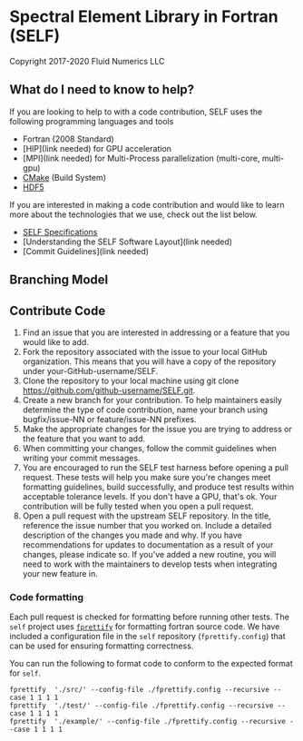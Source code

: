 # Spectral Element Library in Fortran (SELF)
Copyright 2017-2020 Fluid Numerics LLC

## What do I need to know to help?
If you are looking to help to with a code contribution, SELF uses the following programming languages and tools
* Fortran (2008 Standard)
* [HIP](link needed) for GPU acceleration
* [MPI](link needed) for Multi-Process parallelization (multi-core, multi-gpu)
* [CMake](https://cmake.org) (Build System)
* [HDF5](https://www.hdfgroup.org/solutions/hdf5/)

If you are interested in making a code contribution and would like to learn more about the technologies that we use, check out the list below.

* [SELF Specifications](./SPECIFICATIONS.md)
* [Understanding the SELF Software Layout](link needed)
* [Commit Guidelines](link needed)

## Branching Model

## Contribute Code
1. Find an issue that you are interested in addressing or a feature that you would like to add.
2. Fork the repository associated with the issue to your local GitHub organization. This means that you will have a copy of the repository under your-GitHub-username/SELF.
3. Clone the repository to your local machine using git clone https://github.com/github-username/SELF.git.
4. Create a new branch for your contribution. To help maintainers easily determine the type of code contribution, name your branch using bugfix/issue-NN or feature/issue-NN prefixes.
5. Make the appropriate changes for the issue you are trying to address or the feature that you want to add.
6. When committing your changes, follow the commit guidelines when writing your commit messages.
7. You are encouraged to run the SELF test harness before opening a pull request. These tests will help you make sure you're changes meet formatting guidelines, build successfully, and produce test results within acceptable tolerance levels. If you don't have a GPU, that's ok. Your contribution will be fully tested when you open a pull request.
8. Open a pull request with the upstream SELF repository. In the title, reference the issue number that you worked on. Include a detailed description of the changes you made and why. If you have recommendations for updates to documentation as a result of your changes, please indicate so. If you've added a new routine, you will need to work with the maintainers to develop tests when integrating your new feature in. 

### Code formatting
Each pull request is checked for formatting before running other tests. The `self` project uses [`fprettify`](https://pypi.org/project/fprettify/) for formatting fortran source code. We have included a configuration file in the `self` repository (`fprettify.config`) that can be used for ensuring formatting correctness. 

You can run the following to format code to conform to the expected format for `self`.

```
fprettify  './src/' --config-file ./fprettify.config --recursive --case 1 1 1 1
fprettify  './test/' --config-file ./fprettify.config --recursive --case 1 1 1 1
fprettify  './example/' --config-file ./fprettify.config --recursive --case 1 1 1 1
```
